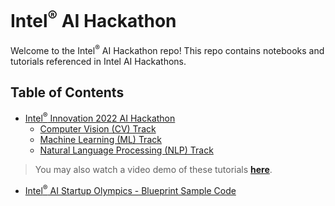 # Intel<sup>&reg;</sup> AI Hackathon

Welcome to the Intel<sup>&reg;</sup> AI Hackathon repo! This repo contains notebooks and tutorials referenced in Intel AI Hackathons.

## Table of Contents
- [Intel<sup>&reg;</sup> Innovation 2022 AI Hackathon](innovation-hackathon)
    - [Computer Vision (CV) Track](innovation-hackathon/computer-vision-track)
    - [Machine Learning (ML) Track](innovation-hackathon/machine-learning-track)
    - [Natural Language Processing (NLP) Track](innovation-hackathon/natural-language-processing-track)
> You may also watch a video demo of these tutorials <b>[here](https://www.intel.com/content/www/us/en/developer/videos/ai-for-social-good-hackathon.html)</b>.
- [Intel<sup>&reg;</sup> AI Startup Olympics - Blueprint Sample Code](ai-startup-olympics)
